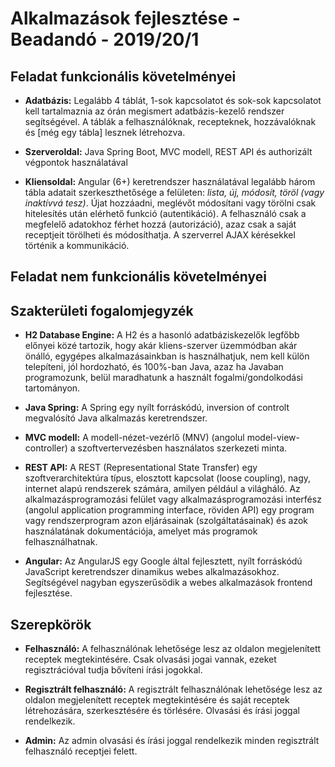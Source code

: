 # Alkalmazások fejlesztése - Beadandó - 2019/20/1

## Feladat funkcionális követelményei

- **Adatbázis:**
Legalább 4 táblát, 1-sok kapcsolatot és sok-sok kapcsolatot kell tartalmaznia az órán megismert adatbázis-kezelő rendszer segítségével. A táblák a felhasználóknak, recepteknek, hozzávalóknak és [még egy tábla] lesznek létrehozva.

- **Szerveroldal:** 
Java Spring Boot, MVC modell, REST API és authorizált végpontok használatával

- **Kliensoldal:**
Angular (6+) keretrendszer használatával legalább három tábla adatait szerkeszthetősége a felületen: *lista, új, módosít, töröl (vagy inaktívvá tesz)*. Újat hozzáadni, meglévőt módosítani vagy törölni csak hitelesítés után elérhető funkció (autentikáció). A felhasználó csak a megfelelő adatokhoz férhet hozzá (autorizáció), azaz csak a saját receptjeit törölheti és módosíthatja. A szerverrel AJAX kérésekkel történik a kommunikáció.

## Feladat nem funkcionális követelményei

## Szakterületi fogalomjegyzék

- **H2 Database Engine:**
A H2 és a hasonló adatbáziskezelők legfőbb előnyei közé tartozik, hogy akár kliens-szerver üzemmódban akár önálló, egygépes alkalmazásainkban is használhatjuk, nem kell külön telepíteni, jól hordozható, és 100%-ban Java, azaz ha Javaban programozunk, belül maradhatunk a használt fogalmi/gondolkodási tartományon.

- **Java Spring:**
A Spring egy nyílt forráskódú, inversion of controlt megvalósító Java alkalmazás keretrendszer.

- **MVC modell:**
A modell-nézet-vezérlő (MNV) (angolul model-view-controller) a szoftvertervezésben használatos szerkezeti minta.

- **REST API:**
A REST (Representational State Transfer) egy szoftverarchitektúra típus, elosztott kapcsolat (loose coupling), nagy, internet alapú rendszerek számára, amilyen például a világháló. Az alkalmazásprogramozási felület vagy alkalmazásprogramozási interfész (angolul application programming interface, röviden API) egy program vagy rendszerprogram azon eljárásainak (szolgáltatásainak) és azok használatának dokumentációja, amelyet más programok felhasználhatnak.

- **Angular:**
Az AngularJS egy Google által fejlesztett, nyílt forráskódú JavaScript keretrendszer dinamikus webes alkalmazásokhoz. Segítségével nagyban egyszerűsödik a webes alkalmazások frontend fejlesztése.

## Szerepkörök

- **Felhasználó:**
A felhasználónak lehetősége lesz az oldalon megjelenített receptek megtekintésére. Csak olvasási jogai vannak, ezeket regisztrációval tudja bővíteni írási jogokkal.

- **Regisztrált felhasználó:**
A regisztrált felhasználónak lehetősége lesz az oldalon megjelenített receptek megtekintésére és saját receptek létrehozására, szerkesztésére és törlésére. Olvasási és írási joggal rendelkezik.

- **Admin:**
Az admin olvasási és írási joggal rendelkezik minden regisztrált felhasználó receptjei felett. 
